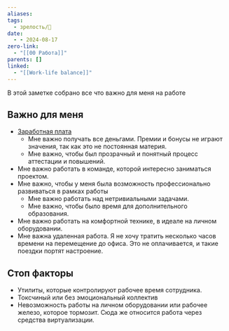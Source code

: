 ```yaml
---
aliases: 
tags:
  - зрелость/🌱
date:
  - - 2024-08-17
zero-link:
  - "[[00 Работа]]"
parents: []
linked:
  - "[[Work-life balance]]"
---
```

В этой заметке собрано все что важно для меня на работе

## Важно для меня
- [Заработная плата](Заработная%20плата.md)
	- Мне важно получать все деньгами. Премии и бонусы не играют значения, так как это не постоянная материя.
	- Мне важно, чтобы был прозрачный и понятный процесс аттестации и повышений.
- Мне важно работать в команде, которой интересно заниматься проектом.
- Мне важно, чтобы у меня была возможность профессионально развиваться в рамках работы
	- Мне важно работать над нетривиальными задачами.
	- Мне важно, чтобы было время для дополнительного образования.
- Мне важно работать на комфортной технике, в идеале на личном оборудовании.
- Мне важна удаленная работа. Я не хочу тратить несколько часов времени на перемещение до офиса. Это не оплачивается, и такие поездки портят настроение.

## Стоп факторы
- Утилиты, которые контролируют рабочее время сотрудника.
- Токсчиный или без эмоциональный коллектив
- Невозможность работы на личном оборудовании или рабочее железо, которое тормозит. Сюда же относится работа через средства виртуализации.